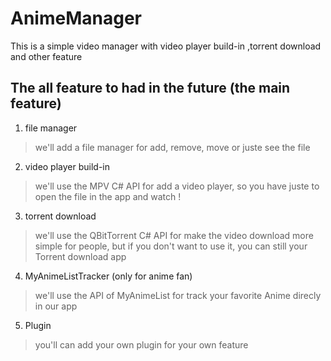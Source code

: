 # AnimeManager
This is a simple video manager with video player build-in ,torrent download and other feature

## The all feature to had in the future (the main feature)

1. file manager
> we'll add a file manager for add, remove, move or juste see the file

2. video player build-in
> we'll use the MPV C# API for add a video player, 
> so you have juste to open the file in the app and watch !

3. torrent download
> we'll use the QBitTorrent C# API for make the video download more simple for people, 
> but if you don't want to use it, you can still your Torrent download app

4. MyAnimeListTracker (only for anime fan)
> we'll use the API of MyAnimeList for track your favorite Anime direcly in our app

5. Plugin
> you'll can add your own plugin for your own feature
